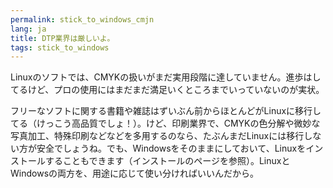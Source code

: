 ```yaml
---
permalink: stick_to_windows_cmjn
lang: ja
title: DTP業界は厳しいよ。
tags: stick_to_windows
---
```


Linuxのソフトでは、CMYKの扱いがまだ実用段階に達していません。進歩はしてるけど、プロの使用にはまだまだ満足いくところまでいっていないのが実状。

フリーなソフトに関する書籍や雑誌はずいぶん前からほとんどがLinuxに移行してる（けっこう高品質でしょ！）。けど、印刷業界で、CMYKの色分解や微妙な写真加工、特殊印刷などなどを多用するのなら、たぶんまだLinuxには移行しない方が安全でしょうね。でも、Windowsをそのままにしておいて、Linuxをインストールすることもできます（インストールのページを参照）。LinuxとWindowsの両方を、用途に応じて使い分ければいいんだから。

